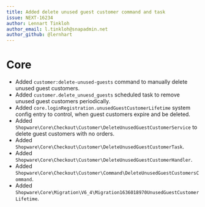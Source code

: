 ```yaml
---
title: Added delete unused guest customer command and task
issue: NEXT-16234
author: Lennart Tinkloh
author_email: l.tinkloh@snapadmin.net 
author_github: @lernhart
---
```

# Core
* Added `customer:delete-unused-guests` command to manually delete unused guest customers.
* Added `customer.delete_unuesd_guests` scheduled task to remove unused guest customers periodically.
* Added `core.loginRegistration.unusedGuestCustomerLifetime` system config entry to control, when guest customers expire and be deleted.
* Added `Shopware\Core\Checkout\Customer\DeleteUnusedGuestCustomerService` to delete guest customers with no orders.
* Added `Shopware\Core\Checkout\Customer\DeleteUnusedGuestCustomerTask`.
* Added `Shopware\Core\Checkout\Customer\DeleteUnusedGuestCustomerHandler`.
* Added `Shopware\Core\Checkout\Customer\Command\DeleteUnusedGuestCustomersCommand`.
* Added `Shopware\Core\Migration\V6_4\Migration1636018970UnusedGuestCustomerLifetime`.
